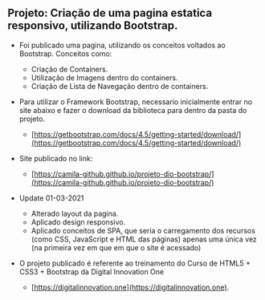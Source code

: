 ## Projeto: Criação de uma pagina estatica responsivo, utilizando Bootstrap.

+ Foi publicado uma pagina, utilizando os conceitos voltados ao Bootstrap. Conceitos como:
  * Criação de Containers. 
  * Utilização de Imagens dentro do containers.  
  * Criação de Lista de Navegação dentro de containers.

+ Para utilizar o Framework Bootstrap, necessario inicialmente entrar no site abaixo e fazer o download da biblioteca para dentro da pasta do projeto. 
  * [https://getbootstrap.com/docs/4.5/getting-started/download/](https://getbootstrap.com/docs/4.5/getting-started/download/)

+ Site publicado no link: 
  * [https://camila-github.github.io/projeto-dio-bootstrap/](https://camila-github.github.io/projeto-dio-bootstrap/)

+ Update 01-03-2021 
  * Alterado layout da pagina. 
  * Aplicado design responsivo. 
  * Aplicado conceitos de SPA, que seria o carregamento dos recursos (como CSS, JavaScript e HTML das páginas) apenas uma única vez (na primeira vez em que em que o site é acessado)

+ O projeto publicado é referente ao treinamento do Curso de HTML5 + CSS3 + Bootstrap da Digital Innovation One 
  * [https://digitalinnovation.one](https://digitalinnovation.one).
